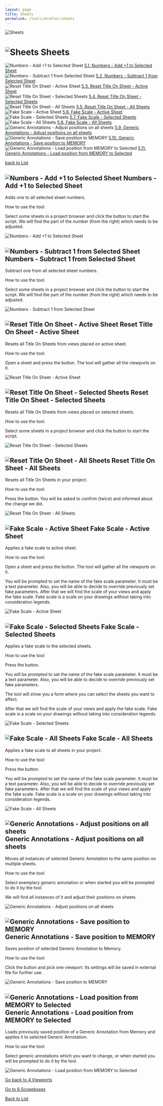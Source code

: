 ```yaml
---
layout: page
title: Sheets
permalink: /tools/drafter/sheets
---
```



![Sheets](/images/Tools/Drafter/drafterSheets.jpg)  


# <a id="sheets"></a> ![Sheets](/images/Tools/Drafter/Icons/Sheet_Button.png) Sheets  
  
![Numbers - Add +1 to Selected Sheet](/images/Tools/Drafter/Icons/Sheet_NumberOneUp.png) [5.1. Numbers - Add +1 to Selected Sheet](#numbers-add-1-to-selected-sheet)  
![Numbers - Subtract 1 from Selected Sheet](/images/Tools/Drafter/Icons/Sheet_NumberOneDown.png) [5.2. Numbers - Subtract 1 from Selected Sheet](#numbers-subtract-1-from-selected-sheet)  
![Reset Title On Sheet - Active Sheet](/images/Tools/Drafter/Icons/Sheet_TitleOnSheetReset_ActiveView.png) [5.3. Reset Title On Sheet - Active Sheet](#reset-title-on-sheet-active-sheet)  
![Reset Title On Sheet - Selected Sheets ](/images/Tools/Drafter/Icons/Sheet_TitleOnSheetReset_Selected.png) [5.4. Reset Title On Sheet - Selected Sheets](#reset-title-on-sheet-selected-sheets)  
![Reset Title On Sheet - All Sheets ](/images/Tools/Drafter/Icons/Sheet_TitleOnSheetReset_All.png) [5.5. Reset Title On Sheet - All Sheets](#reset-title-on-sheet-all-sheets)  
![Fake Scale - Active Sheet](/images/Tools/Drafter/Icons/Sheet_FakeScale_ActiveView.png) [5.6. Fake Scale - Active Sheet](#fake-scale-active-sheet)  
![Fake Scale - Selected Sheets](/images/Tools/Drafter/Icons/Sheet_FakeScale_Selected.png) [5.7. Fake Scale - Selected Sheets](#fake-scale-selected-sheets)  
![Fake Scale - All Sheets](/images/Tools/Drafter/Icons/Sheet_FakeScale_All.png) [5.8. Fake Scale - All Sheets](#fake-scale-all-sheets)  
![Generic Annotations - Adjust positions on all sheets](/images/Tools/Drafter/Icons/Sheet_GA.png) [5.9. Generic Annotations - Adjust positions on all sheets](#generic-annotations-adjust-positions-on-all-sheets)  
![Generic Annotations - Save position to MEMORY](/images/Tools/Drafter/Icons/Sheet_GA_ToMemory.png) [5.10. Generic Annotations - Save position to MEMORY](#generic-annotations-save-position-to-memory)  
![Generic Annotations - Load position from MEMORY to Selected](/images/Tools/Drafter/Icons/Sheet_GA_FromMemory.png) [5.11. Generic Annotations - Load position from MEMORY to Selected](#generic-annotations-load-position-from-memory-to-selected)  
  
[back to List](/Drafter.md/#list)  


## <a id="numbers-add-1-to-selected-sheet"></a> ![Numbers - Add +1 to Selected Sheet](/images/Tools/Drafter/Icons/Sheet_NumberOneUp.png) Numbers - Add +1 to Selected Sheet

Adds one to all selected sheet numbers.

How to use the tool:

Select some sheets in a project browser and click the button to start the script. We will find the part of the number (from the right) which needs to be adjusted.

![Numbers - Add +1 to Selected Sheet](https://drive.google.com/uc?export=view&1AkWtp_e9zhGBAYdsSPoBRNaXUoaVcled)  


## <a id="numbers-subtract-1-from-selected-sheet"></a> ![Numbers - Subtract 1 from Selected Sheet](/images/Tools/Drafter/Icons/Sheet_NumberOneDown.png) Numbers - Subtract 1 from Selected Sheet

Subtract one from all selected sheet numbers.

How to use the tool:

Select some sheets in a project browser and click the button to start the script. We will find the part of the number (from the right) which needs to be adjusted.

![Numbers - Subtract 1 from Selected Sheet](https://drive.google.com/uc?export=view&1Ara24x-Tzk5HAgVdWX2YYrfmzADA14eg)  

## <a id="reset-title-on-sheet-active-sheet"></a> ![Reset Title On Sheet - Active Sheet](/images/Tools/Drafter/Icons/Sheet_TitleOnSheetReset_ActiveView.png) Reset Title On Sheet - Active Sheet

Resets all Title On Sheets from views placed on active sheet.

How to use the tool:

Open a sheet and press the button. The tool will gather all the viewports on it. 

![Reset Title On Sheet - Active Sheet](https://drive.google.com/uc?export=view&1AgRbFFf0Y49as7cmuPbWz-wgme3viFYN)  

## <a id="reset-title-on-sheet-selected-sheets"></a> ![Reset Title On Sheet - Selected Sheets ](/images/Tools/Drafter/Icons/Sheet_TitleOnSheetReset_Selected.png) Reset Title On Sheet - Selected Sheets 

Resets all Title On Sheets from views placed on selected sheets.

How to use the tool:

Select some sheets in a project browser and click the button to start the script.

![Reset Title On Sheet - Selected Sheets](https://drive.google.com/uc?export=view&1AuisyxRcFGNqdbNwu1wd4Ao6JZvdhMpP)  

## <a id="reset-title-on-sheet-all-sheets"></a> ![Reset Title On Sheet - All Sheets ](/images/Tools/Drafter/Icons/Sheet_TitleOnSheetReset_All.png) Reset Title On Sheet - All Sheets 

Resets all Title On Sheets in your project.

How to use the tool:

Press the button. You will be asked to confirm (twice) and informed about the change we did. 

![Reset Title On Sheet - All Sheets](https://drive.google.com/uc?export=view&1AoioitaHlcB7agT_fi9QG1TqHRY9tJtR)  

## <a id="fake-scale-active-sheet"></a> ![Fake Scale - Active Sheet](/images/Tools/Drafter/Icons/Sheet_FakeScale_ActiveView.png) Fake Scale - Active Sheet

Applies a fake scale to active sheet.

How to use the tool:

Open a sheet and press the button. The tool will gather all the viewports on it. 

You will be prompted to set the name of the fake scale parameter. It must be a text parameter. Also, you will be able to decide to override previously set fake parameters. After that we will find the scale of your views and apply the fake scale. Fake scale is a scale on your drawings without taking into consideration legends.  

![Fake Scale - Active Sheet](https://drive.google.com/uc?export=view&1BAkU363L7Z1xVav_7fsoGHPt7JnrMJGY)  

## <a id="fake-scale-selected-sheets"></a> ![Fake Scale - Selected Sheets](/images/Tools/Drafter/Icons/Sheet_FakeScale_Selected.png) Fake Scale - Selected Sheets 

Applies a fake scale to the selected sheets.

How to use the tool:

Press the button. 

You will be prompted to set the name of the fake scale parameter. It must be a text parameter. Also, you will be able to decide to override previously set fake parameters.

The tool will show you a form where you can select the sheets you want to affect.

After that we will find the scale of your views and apply the fake scale. Fake scale is a scale on your drawings without taking into consideration legends.  

![Fake Scale - Selected Sheets](https://drive.google.com/uc?export=view&1BnOwF9NJqIC3K62pMRzJBtCPDGiqSznj)  

## <a id="fake-scale-all-sheets"></a> ![Fake Scale - All Sheets](/images/Tools/Drafter/Icons/Sheet_FakeScale_All.png) Fake Scale - All Sheets 

Applies a fake scale to all sheets in your project.

How to use the tool:

Press the button. 

You will be prompted to set the name of the fake scale parameter. It must be a text parameter. Also, you will be able to decide to override previously set fake parameters. After that we will find the scale of your views and apply the fake scale. Fake scale is a scale on your drawings without taking into consideration legends.  

![Fake Scale - All Sheets](https://drive.google.com/uc?export=view&1BJYaP2c60HIZ_TB7t7OVvLy3ALqUoo-z)  

## <a id="generic-annotations-adjust-positions-on-all-sheets"></a> ![Generic Annotations - Adjust positions on all sheets](/images/Tools/Drafter/Icons/Sheet_GA.png) Generic Annotations - Adjust positions on all sheets

Moves all instances of selected Generic Annotation to the same position on multiple sheets.

How to use the tool:

Select exemplary generic annotation or when started you will be prompted to do it by the tool. 

We will find all instances of it and adjust their positions on sheets.

![Generic Annotations - Adjust positions on all sheets](https://drive.google.com/uc?export=view&1BXtqZSwCqL6KhO8w2v5lu2jWWbCM8AKm)  

## <a id="generic-annotations-save-position-to-memory"></a> ![Generic Annotations - Save position to MEMORY](/images/Tools/Drafter/Icons/Sheet_GA_ToMemory.png) Generic Annotations - Save position to MEMORY

Saves position of selected Generic Annotation to Memory.

How to use the tool:

Click the button and pick one viewport. Its settings will be saved in external file for further use.

![Generic Annotations - Save position to MEMORY](https://drive.google.com/uc?export=view&1BenrTkJT-k4TJ7vtbrjeSh1ysumpuXAt)  

## <a id="generic-annotations-load-position-from-memory-to-selected"></a> ![Generic Annotations - Load position from MEMORY to Selected](/images/Tools/Drafter/Icons/Sheet_GA_FromMemory.png) Generic Annotations - Load position from MEMORY to Selected

Loads previously saved position of a Generic Annotation from Memory and applies it to selected Generic Annotation.

How to use the tool:

Select generic annotations which you want to change, or when started you will be prompted to do it by the tool. 

![Generic Annotations - Load position from MEMORY to Selected](https://drive.google.com/uc?export=view&1B9-dX_FWOeyMTEgz3G1Ri12GlFK2HuVd)  



[Go back to 4.Viewports](/DrViewports.md/#viewports)  

[Go to 6.Scopeboxes](/DrScopeboxes.md/#scope-boxes)  

[Back to List](/Drafter.md/#list)  